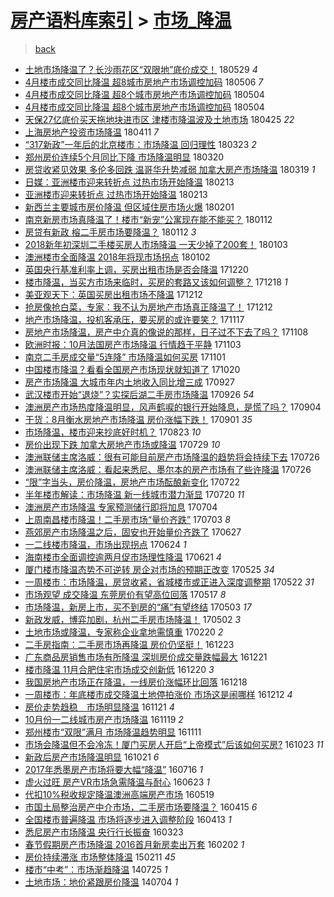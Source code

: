 [房产语料库索引](../../README.md)  > [市场_降温](市场_降温.md)
====
> [back](../README.md)

- [土地市场降温了？长沙雨花区“双限地”底价成交！](http://jkwz.applinzi.com/ittc/7108666000356672522.html#%E5%9C%9F%E5%9C%B0%E5%B8%82%E5%9C%BA%E9%99%8D%E6%B8%A9%E4%BA%86%EF%BC%9F%E9%95%BF%E6%B2%99%E9%9B%A8%E8%8A%B1%E5%8C%BA%E2%80%9C%E5%8F%8C%E9%99%90%E5%9C%B0%E2%80%9D%E5%BA%95%E4%BB%B7%E6%88%90%E4%BA%A4%EF%BC%81) 180529 *4* 
- [4月楼市成交同比降温 超8城市房地产市场调控加码](http://jkwz.applinzi.com/ittc/7099901847949280267.html#4%E6%9C%88%E6%A5%BC%E5%B8%82%E6%88%90%E4%BA%A4%E5%90%8C%E6%AF%94%E9%99%8D%E6%B8%A9+%E8%B6%858%E5%9F%8E%E5%B8%82%E6%88%BF%E5%9C%B0%E4%BA%A7%E5%B8%82%E5%9C%BA%E8%B0%83%E6%8E%A7%E5%8A%A0%E7%A0%81) 180506 *7* 
- [4月楼市成交同比降温 超8个城市房地产市场调控加码](http://jkwz.applinzi.com/ittc/7099274280724595718.html#4%E6%9C%88%E6%A5%BC%E5%B8%82%E6%88%90%E4%BA%A4%E5%90%8C%E6%AF%94%E9%99%8D%E6%B8%A9+%E8%B6%858%E4%B8%AA%E5%9F%8E%E5%B8%82%E6%88%BF%E5%9C%B0%E4%BA%A7%E5%B8%82%E5%9C%BA%E8%B0%83%E6%8E%A7%E5%8A%A0%E7%A0%81) 180504  
- [4月楼市成交同比降温 超8个城市房地产市场调控加码](http://jkwz.applinzi.com/ittc/7099258843798438918.html#4%E6%9C%88%E6%A5%BC%E5%B8%82%E6%88%90%E4%BA%A4%E5%90%8C%E6%AF%94%E9%99%8D%E6%B8%A9+%E8%B6%858%E4%B8%AA%E5%9F%8E%E5%B8%82%E6%88%BF%E5%9C%B0%E4%BA%A7%E5%B8%82%E5%9C%BA%E8%B0%83%E6%8E%A7%E5%8A%A0%E7%A0%81) 180504  
- [天保27亿底价买天拖地块进市区 津楼市降温波及土地市场](http://jkwz.applinzi.com/ittc/7095932616144585739.html#%E5%A4%A9%E4%BF%9D27%E4%BA%BF%E5%BA%95%E4%BB%B7%E4%B9%B0%E5%A4%A9%E6%8B%96%E5%9C%B0%E5%9D%97%E8%BF%9B%E5%B8%82%E5%8C%BA+%E6%B4%A5%E6%A5%BC%E5%B8%82%E9%99%8D%E6%B8%A9%E6%B3%A2%E5%8F%8A%E5%9C%9F%E5%9C%B0%E5%B8%82%E5%9C%BA) 180425 *22* 
- [上海房地产投资市场降温](http://jkwz.applinzi.com/ittc/7090823574116107271.html#%E4%B8%8A%E6%B5%B7%E6%88%BF%E5%9C%B0%E4%BA%A7%E6%8A%95%E8%B5%84%E5%B8%82%E5%9C%BA%E9%99%8D%E6%B8%A9) 180411 *7* 
- [“317新政”一年后的北京楼市：市场降温 回归理性](http://jkwz.applinzi.com/ittc/7083681453550601223.html#%E2%80%9C317%E6%96%B0%E6%94%BF%E2%80%9D%E4%B8%80%E5%B9%B4%E5%90%8E%E7%9A%84%E5%8C%97%E4%BA%AC%E6%A5%BC%E5%B8%82%EF%BC%9A%E5%B8%82%E5%9C%BA%E9%99%8D%E6%B8%A9+%E5%9B%9E%E5%BD%92%E7%90%86%E6%80%A7) 180323 *2* 
- [郑州房价连续5个月同比下降 市场降温明显](http://jkwz.applinzi.com/ittc/7082464146321048586.html#%E9%83%91%E5%B7%9E%E6%88%BF%E4%BB%B7%E8%BF%9E%E7%BB%AD5%E4%B8%AA%E6%9C%88%E5%90%8C%E6%AF%94%E4%B8%8B%E9%99%8D+%E5%B8%82%E5%9C%BA%E9%99%8D%E6%B8%A9%E6%98%8E%E6%98%BE) 180320  
- [房贷收紧见效果 多伦多回跌 温哥华升势减弱 加拿大房产市场降温](http://jkwz.applinzi.com/ittc/7081342567532987398.html#%E6%88%BF%E8%B4%B7%E6%94%B6%E7%B4%A7%E8%A7%81%E6%95%88%E6%9E%9C+%E5%A4%9A%E4%BC%A6%E5%A4%9A%E5%9B%9E%E8%B7%8C+%E6%B8%A9%E5%93%A5%E5%8D%8E%E5%8D%87%E5%8A%BF%E5%87%8F%E5%BC%B1+%E5%8A%A0%E6%8B%BF%E5%A4%A7%E6%88%BF%E4%BA%A7%E5%B8%82%E5%9C%BA%E9%99%8D%E6%B8%A9) 180319 *1* 
- [日媒：亚洲楼市迎来转折点 过热市场开始降温](http://jkwz.applinzi.com/ittc/7069484581512545286.html#%E6%97%A5%E5%AA%92%EF%BC%9A%E4%BA%9A%E6%B4%B2%E6%A5%BC%E5%B8%82%E8%BF%8E%E6%9D%A5%E8%BD%AC%E6%8A%98%E7%82%B9+%E8%BF%87%E7%83%AD%E5%B8%82%E5%9C%BA%E5%BC%80%E5%A7%8B%E9%99%8D%E6%B8%A9) 180213  
- [亚洲楼市迎来转折点 过热市场开始降温](http://jkwz.applinzi.com/ittc/7069470422339159056.html#%E4%BA%9A%E6%B4%B2%E6%A5%BC%E5%B8%82%E8%BF%8E%E6%9D%A5%E8%BD%AC%E6%8A%98%E7%82%B9+%E8%BF%87%E7%83%AD%E5%B8%82%E5%9C%BA%E5%BC%80%E5%A7%8B%E9%99%8D%E6%B8%A9) 180213  
- [新西兰主要城市房价降温 但区域住房市场火爆](http://jkwz.applinzi.com/ittc/7065037900071044112.html#%E6%96%B0%E8%A5%BF%E5%85%B0%E4%B8%BB%E8%A6%81%E5%9F%8E%E5%B8%82%E6%88%BF%E4%BB%B7%E9%99%8D%E6%B8%A9+%E4%BD%86%E5%8C%BA%E5%9F%9F%E4%BD%8F%E6%88%BF%E5%B8%82%E5%9C%BA%E7%81%AB%E7%88%86) 180201  
- [南京新房市场真降温了！楼市“新宠”公寓现在能不能买？](http://jkwz.applinzi.com/ittc/7057742068271547408.html#%E5%8D%97%E4%BA%AC%E6%96%B0%E6%88%BF%E5%B8%82%E5%9C%BA%E7%9C%9F%E9%99%8D%E6%B8%A9%E4%BA%86%EF%BC%81%E6%A5%BC%E5%B8%82%E2%80%9C%E6%96%B0%E5%AE%A0%E2%80%9D%E5%85%AC%E5%AF%93%E7%8E%B0%E5%9C%A8%E8%83%BD%E4%B8%8D%E8%83%BD%E4%B9%B0%EF%BC%9F) 180112  
- [房贷有新政 榕二手房市场要降温？](http://jkwz.applinzi.com/ittc/7057617390731265030.html#%E6%88%BF%E8%B4%B7%E6%9C%89%E6%96%B0%E6%94%BF+%E6%A6%95%E4%BA%8C%E6%89%8B%E6%88%BF%E5%B8%82%E5%9C%BA%E8%A6%81%E9%99%8D%E6%B8%A9%EF%BC%9F) 180112 *3* 
- [2018新年初深圳二手楼买房人市场降温 一天少掉了200套！](http://jkwz.applinzi.com/ittc/7054391586887042055.html#2018%E6%96%B0%E5%B9%B4%E5%88%9D%E6%B7%B1%E5%9C%B3%E4%BA%8C%E6%89%8B%E6%A5%BC%E4%B9%B0%E6%88%BF%E4%BA%BA%E5%B8%82%E5%9C%BA%E9%99%8D%E6%B8%A9+%E4%B8%80%E5%A4%A9%E5%B0%91%E6%8E%89%E4%BA%86200%E5%A5%97%EF%BC%81) 180103  
- [澳洲楼市全面降温 2018年将现市场拐点](http://jkwz.applinzi.com/ittc/7054031649421919243.html#%E6%BE%B3%E6%B4%B2%E6%A5%BC%E5%B8%82%E5%85%A8%E9%9D%A2%E9%99%8D%E6%B8%A9+2018%E5%B9%B4%E5%B0%86%E7%8E%B0%E5%B8%82%E5%9C%BA%E6%8B%90%E7%82%B9) 180102  
- [英国央行基准利率上调，买房出租市场是否会降温](http://jkwz.applinzi.com/ittc/7049090100565115921.html#%E8%8B%B1%E5%9B%BD%E5%A4%AE%E8%A1%8C%E5%9F%BA%E5%87%86%E5%88%A9%E7%8E%87%E4%B8%8A%E8%B0%83%EF%BC%8C%E4%B9%B0%E6%88%BF%E5%87%BA%E7%A7%9F%E5%B8%82%E5%9C%BA%E6%98%AF%E5%90%A6%E4%BC%9A%E9%99%8D%E6%B8%A9) 171220  
- [楼市降温，当买方市场来临时，买房的套路又该如何调整？](http://jkwz.applinzi.com/ittc/7048198325080163344.html#%E6%A5%BC%E5%B8%82%E9%99%8D%E6%B8%A9%EF%BC%8C%E5%BD%93%E4%B9%B0%E6%96%B9%E5%B8%82%E5%9C%BA%E6%9D%A5%E4%B8%B4%E6%97%B6%EF%BC%8C%E4%B9%B0%E6%88%BF%E7%9A%84%E5%A5%97%E8%B7%AF%E5%8F%88%E8%AF%A5%E5%A6%82%E4%BD%95%E8%B0%83%E6%95%B4%EF%BC%9F) 171218 *1* 
- [美亚观天下：英国买房出租市场不降温](http://jkwz.applinzi.com/ittc/7046241541452989456.html#%E7%BE%8E%E4%BA%9A%E8%A7%82%E5%A4%A9%E4%B8%8B%EF%BC%9A%E8%8B%B1%E5%9B%BD%E4%B9%B0%E6%88%BF%E5%87%BA%E7%A7%9F%E5%B8%82%E5%9C%BA%E4%B8%8D%E9%99%8D%E6%B8%A9) 171212  
- [抢房像抢白菜，专家：我不认为房地产市场真正降温了！](http://jkwz.applinzi.com/ittc/7046220622810579985.html#%E6%8A%A2%E6%88%BF%E5%83%8F%E6%8A%A2%E7%99%BD%E8%8F%9C%EF%BC%8C%E4%B8%93%E5%AE%B6%EF%BC%9A%E6%88%91%E4%B8%8D%E8%AE%A4%E4%B8%BA%E6%88%BF%E5%9C%B0%E4%BA%A7%E5%B8%82%E5%9C%BA%E7%9C%9F%E6%AD%A3%E9%99%8D%E6%B8%A9%E4%BA%86%EF%BC%81) 171212  
- [地产市场降温，投机客承压，要买房的或许要笑？](http://jkwz.applinzi.com/ittc/7036845129653027857.html#%E5%9C%B0%E4%BA%A7%E5%B8%82%E5%9C%BA%E9%99%8D%E6%B8%A9%EF%BC%8C%E6%8A%95%E6%9C%BA%E5%AE%A2%E6%89%BF%E5%8E%8B%EF%BC%8C%E8%A6%81%E4%B9%B0%E6%88%BF%E7%9A%84%E6%88%96%E8%AE%B8%E8%A6%81%E7%AC%91%EF%BC%9F) 171117  
- [房地产市场降温，房产中介真的像说的那样，日子过不下去了吗？](http://jkwz.applinzi.com/ittc/7033598024666842128.html#%E6%88%BF%E5%9C%B0%E4%BA%A7%E5%B8%82%E5%9C%BA%E9%99%8D%E6%B8%A9%EF%BC%8C%E6%88%BF%E4%BA%A7%E4%B8%AD%E4%BB%8B%E7%9C%9F%E7%9A%84%E5%83%8F%E8%AF%B4%E7%9A%84%E9%82%A3%E6%A0%B7%EF%BC%8C%E6%97%A5%E5%AD%90%E8%BF%87%E4%B8%8D%E4%B8%8B%E5%8E%BB%E4%BA%86%E5%90%97%EF%BC%9F) 171108  
- [欧洲时报：10月法国房产市场降温 行情趋于平静](http://jkwz.applinzi.com/ittc/7031678963263472657.html#%E6%AC%A7%E6%B4%B2%E6%97%B6%E6%8A%A5%EF%BC%9A10%E6%9C%88%E6%B3%95%E5%9B%BD%E6%88%BF%E4%BA%A7%E5%B8%82%E5%9C%BA%E9%99%8D%E6%B8%A9+%E8%A1%8C%E6%83%85%E8%B6%8B%E4%BA%8E%E5%B9%B3%E9%9D%99) 171103  
- [南京二手房成交量“5连降” 市场降温如何买房](http://jkwz.applinzi.com/ittc/7031000288838812689.html#%E5%8D%97%E4%BA%AC%E4%BA%8C%E6%89%8B%E6%88%BF%E6%88%90%E4%BA%A4%E9%87%8F%E2%80%9C5%E8%BF%9E%E9%99%8D%E2%80%9D+%E5%B8%82%E5%9C%BA%E9%99%8D%E6%B8%A9%E5%A6%82%E4%BD%95%E4%B9%B0%E6%88%BF) 171101  
- [中国楼市降温？看看全国房产市场现状就知道了](http://jkwz.applinzi.com/ittc/7026591727236940816.html#%E4%B8%AD%E5%9B%BD%E6%A5%BC%E5%B8%82%E9%99%8D%E6%B8%A9%EF%BC%9F%E7%9C%8B%E7%9C%8B%E5%85%A8%E5%9B%BD%E6%88%BF%E4%BA%A7%E5%B8%82%E5%9C%BA%E7%8E%B0%E7%8A%B6%E5%B0%B1%E7%9F%A5%E9%81%93%E4%BA%86) 171020  
- [房产市场降温 大城市年内土地收入同比增三成](http://jkwz.applinzi.com/ittc/7017983425833862160.html#%E6%88%BF%E4%BA%A7%E5%B8%82%E5%9C%BA%E9%99%8D%E6%B8%A9+%E5%A4%A7%E5%9F%8E%E5%B8%82%E5%B9%B4%E5%86%85%E5%9C%9F%E5%9C%B0%E6%94%B6%E5%85%A5%E5%90%8C%E6%AF%94%E5%A2%9E%E4%B8%89%E6%88%90) 170927  
- [武汉楼市开始“退烧”？实探后湖二手房市场降温](http://jkwz.applinzi.com/ittc/7017537487298364432.html#%E6%AD%A6%E6%B1%89%E6%A5%BC%E5%B8%82%E5%BC%80%E5%A7%8B%E2%80%9C%E9%80%80%E7%83%A7%E2%80%9D%EF%BC%9F%E5%AE%9E%E6%8E%A2%E5%90%8E%E6%B9%96%E4%BA%8C%E6%89%8B%E6%88%BF%E5%B8%82%E5%9C%BA%E9%99%8D%E6%B8%A9) 170926 *54* 
- [澳洲房产市场热度降温明显，风声鹤唳的银行开始降息，是慌了吗？](http://jkwz.applinzi.com/ittc/7009505510087476241.html#%E6%BE%B3%E6%B4%B2%E6%88%BF%E4%BA%A7%E5%B8%82%E5%9C%BA%E7%83%AD%E5%BA%A6%E9%99%8D%E6%B8%A9%E6%98%8E%E6%98%BE%EF%BC%8C%E9%A3%8E%E5%A3%B0%E9%B9%A4%E5%94%B3%E7%9A%84%E9%93%B6%E8%A1%8C%E5%BC%80%E5%A7%8B%E9%99%8D%E6%81%AF%EF%BC%8C%E6%98%AF%E6%85%8C%E4%BA%86%E5%90%97%EF%BC%9F) 170904  
- [干货：8月衡水房地产市场降温 房价涨幅下跌！](http://jkwz.applinzi.com/ittc/7008277742926431249.html#%E5%B9%B2%E8%B4%A7%EF%BC%9A8%E6%9C%88%E8%A1%A1%E6%B0%B4%E6%88%BF%E5%9C%B0%E4%BA%A7%E5%B8%82%E5%9C%BA%E9%99%8D%E6%B8%A9+%E6%88%BF%E4%BB%B7%E6%B6%A8%E5%B9%85%E4%B8%8B%E8%B7%8C%EF%BC%81) 170901 *35* 
- [市场降温，楼市迎来抄底好时机？](http://jkwz.applinzi.com/ittc/7005038767474476048.html#%E5%B8%82%E5%9C%BA%E9%99%8D%E6%B8%A9%EF%BC%8C%E6%A5%BC%E5%B8%82%E8%BF%8E%E6%9D%A5%E6%8A%84%E5%BA%95%E5%A5%BD%E6%97%B6%E6%9C%BA%EF%BC%9F) 170823 *10* 
- [房价出现下跌 加拿大房地产市场或降温](http://jkwz.applinzi.com/ittc/6995797834753115152.html#%E6%88%BF%E4%BB%B7%E5%87%BA%E7%8E%B0%E4%B8%8B%E8%B7%8C+%E5%8A%A0%E6%8B%BF%E5%A4%A7%E6%88%BF%E5%9C%B0%E4%BA%A7%E5%B8%82%E5%9C%BA%E6%88%96%E9%99%8D%E6%B8%A9) 170729 *10* 
- [澳洲联储主席洛威：很有可能目前房产市场降温的趋势将会持续下去](http://jkwz.applinzi.com/ittc/6994620844880692240.html#%E6%BE%B3%E6%B4%B2%E8%81%94%E5%82%A8%E4%B8%BB%E5%B8%AD%E6%B4%9B%E5%A8%81%EF%BC%9A%E5%BE%88%E6%9C%89%E5%8F%AF%E8%83%BD%E7%9B%AE%E5%89%8D%E6%88%BF%E4%BA%A7%E5%B8%82%E5%9C%BA%E9%99%8D%E6%B8%A9%E7%9A%84%E8%B6%8B%E5%8A%BF%E5%B0%86%E4%BC%9A%E6%8C%81%E7%BB%AD%E4%B8%8B%E5%8E%BB) 170726  
- [澳洲联储主席洛威：看起来悉尼、墨尔本的房产市场有了些许降温](http://jkwz.applinzi.com/ittc/6994619357135897616.html#%E6%BE%B3%E6%B4%B2%E8%81%94%E5%82%A8%E4%B8%BB%E5%B8%AD%E6%B4%9B%E5%A8%81%EF%BC%9A%E7%9C%8B%E8%B5%B7%E6%9D%A5%E6%82%89%E5%B0%BC%E3%80%81%E5%A2%A8%E5%B0%94%E6%9C%AC%E7%9A%84%E6%88%BF%E4%BA%A7%E5%B8%82%E5%9C%BA%E6%9C%89%E4%BA%86%E4%BA%9B%E8%AE%B8%E9%99%8D%E6%B8%A9) 170726  
- [“限”字当头，房价降温，房地产市场酝酿新变化](http://jkwz.applinzi.com/ittc/6993252937579889680.html#%E2%80%9C%E9%99%90%E2%80%9D%E5%AD%97%E5%BD%93%E5%A4%B4%EF%BC%8C%E6%88%BF%E4%BB%B7%E9%99%8D%E6%B8%A9%EF%BC%8C%E6%88%BF%E5%9C%B0%E4%BA%A7%E5%B8%82%E5%9C%BA%E9%85%9D%E9%85%BF%E6%96%B0%E5%8F%98%E5%8C%96) 170722  
- [半年楼市解读：市场降温 新一线城市潜力渐显](http://jkwz.applinzi.com/ittc/6992347453708567568.html#%E5%8D%8A%E5%B9%B4%E6%A5%BC%E5%B8%82%E8%A7%A3%E8%AF%BB%EF%BC%9A%E5%B8%82%E5%9C%BA%E9%99%8D%E6%B8%A9+%E6%96%B0%E4%B8%80%E7%BA%BF%E5%9F%8E%E5%B8%82%E6%BD%9C%E5%8A%9B%E6%B8%90%E6%98%BE) 170720 *11* 
- [澳洲房产市场降温 专家预测储行即将加息](http://jkwz.applinzi.com/ittc/6986401698506343428.html#%E6%BE%B3%E6%B4%B2%E6%88%BF%E4%BA%A7%E5%B8%82%E5%9C%BA%E9%99%8D%E6%B8%A9+%E4%B8%93%E5%AE%B6%E9%A2%84%E6%B5%8B%E5%82%A8%E8%A1%8C%E5%8D%B3%E5%B0%86%E5%8A%A0%E6%81%AF) 170704  
- [上周南昌楼市降温！二手房市场“量价齐跌”](http://jkwz.applinzi.com/ittc/6986074510670169092.html#%E4%B8%8A%E5%91%A8%E5%8D%97%E6%98%8C%E6%A5%BC%E5%B8%82%E9%99%8D%E6%B8%A9%EF%BC%81%E4%BA%8C%E6%89%8B%E6%88%BF%E5%B8%82%E5%9C%BA%E2%80%9C%E9%87%8F%E4%BB%B7%E9%BD%90%E8%B7%8C%E2%80%9D) 170703 *8* 
- [燕郊房产市场降温之后，固安也开始量价齐跌了](http://jkwz.applinzi.com/ittc/6983828931915285509.html#%E7%87%95%E9%83%8A%E6%88%BF%E4%BA%A7%E5%B8%82%E5%9C%BA%E9%99%8D%E6%B8%A9%E4%B9%8B%E5%90%8E%EF%BC%8C%E5%9B%BA%E5%AE%89%E4%B9%9F%E5%BC%80%E5%A7%8B%E9%87%8F%E4%BB%B7%E9%BD%90%E8%B7%8C%E4%BA%86) 170627  
- [一二线楼市降温，市场出现拐点](http://jkwz.applinzi.com/ittc/6982770043371652101.html#%E4%B8%80%E4%BA%8C%E7%BA%BF%E6%A5%BC%E5%B8%82%E9%99%8D%E6%B8%A9%EF%BC%8C%E5%B8%82%E5%9C%BA%E5%87%BA%E7%8E%B0%E6%8B%90%E7%82%B9) 170624 *1* 
- [海南楼市全面调控逾两月促市场理性降温](http://jkwz.applinzi.com/ittc/6981574842397492229.html#%E6%B5%B7%E5%8D%97%E6%A5%BC%E5%B8%82%E5%85%A8%E9%9D%A2%E8%B0%83%E6%8E%A7%E9%80%BE%E4%B8%A4%E6%9C%88%E4%BF%83%E5%B8%82%E5%9C%BA%E7%90%86%E6%80%A7%E9%99%8D%E6%B8%A9) 170621 *4* 
- [厦门楼市降温态势不可逆转 房企对市场的预期正改变](http://jkwz.applinzi.com/ittc/6971509750620488708.html#%E5%8E%A6%E9%97%A8%E6%A5%BC%E5%B8%82%E9%99%8D%E6%B8%A9%E6%80%81%E5%8A%BF%E4%B8%8D%E5%8F%AF%E9%80%86%E8%BD%AC+%E6%88%BF%E4%BC%81%E5%AF%B9%E5%B8%82%E5%9C%BA%E7%9A%84%E9%A2%84%E6%9C%9F%E6%AD%A3%E6%94%B9%E5%8F%98) 170525 *34* 
- [一周楼市：市场降温，房贷收紧，省城楼市或正进入深度调整期](http://jkwz.applinzi.com/ittc/6970300160876741637.html#%E4%B8%80%E5%91%A8%E6%A5%BC%E5%B8%82%EF%BC%9A%E5%B8%82%E5%9C%BA%E9%99%8D%E6%B8%A9%EF%BC%8C%E6%88%BF%E8%B4%B7%E6%94%B6%E7%B4%A7%EF%BC%8C%E7%9C%81%E5%9F%8E%E6%A5%BC%E5%B8%82%E6%88%96%E6%AD%A3%E8%BF%9B%E5%85%A5%E6%B7%B1%E5%BA%A6%E8%B0%83%E6%95%B4%E6%9C%9F) 170522 *31* 
- [市场观望 成交降温 东莞房价有望高位回落](http://jkwz.applinzi.com/ittc/6968545670133711877.html#%E5%B8%82%E5%9C%BA%E8%A7%82%E6%9C%9B+%E6%88%90%E4%BA%A4%E9%99%8D%E6%B8%A9+%E4%B8%9C%E8%8E%9E%E6%88%BF%E4%BB%B7%E6%9C%89%E6%9C%9B%E9%AB%98%E4%BD%8D%E5%9B%9E%E8%90%BD) 170517 *8* 
- [市场降温，新房上市，买不到房的“痛”有望终结](http://jkwz.applinzi.com/ittc/6963553563044217860.html#%E5%B8%82%E5%9C%BA%E9%99%8D%E6%B8%A9%EF%BC%8C%E6%96%B0%E6%88%BF%E4%B8%8A%E5%B8%82%EF%BC%8C%E4%B9%B0%E4%B8%8D%E5%88%B0%E6%88%BF%E7%9A%84%E2%80%9C%E7%97%9B%E2%80%9D%E6%9C%89%E6%9C%9B%E7%BB%88%E7%BB%93) 170503 *17* 
- [新政发威，博弈加剧，杭州二手房市场降温！](http://jkwz.applinzi.com/ittc/6963002839013000196.html#%E6%96%B0%E6%94%BF%E5%8F%91%E5%A8%81%EF%BC%8C%E5%8D%9A%E5%BC%88%E5%8A%A0%E5%89%A7%EF%BC%8C%E6%9D%AD%E5%B7%9E%E4%BA%8C%E6%89%8B%E6%88%BF%E5%B8%82%E5%9C%BA%E9%99%8D%E6%B8%A9%EF%BC%81) 170502 *3* 
- [土地市场或降温，专家称企业拿地需慎重](http://jkwz.applinzi.com/ittc/6936806494506058756.html#%E5%9C%9F%E5%9C%B0%E5%B8%82%E5%9C%BA%E6%88%96%E9%99%8D%E6%B8%A9%EF%BC%8C%E4%B8%93%E5%AE%B6%E7%A7%B0%E4%BC%81%E4%B8%9A%E6%8B%BF%E5%9C%B0%E9%9C%80%E6%85%8E%E9%87%8D) 170220 *2* 
- [二手房指南：二手房市场再降温 房价仍坚挺！](http://jkwz.applinzi.com/ittc/6914780856215667717.html#%E4%BA%8C%E6%89%8B%E6%88%BF%E6%8C%87%E5%8D%97%EF%BC%9A%E4%BA%8C%E6%89%8B%E6%88%BF%E5%B8%82%E5%9C%BA%E5%86%8D%E9%99%8D%E6%B8%A9+%E6%88%BF%E4%BB%B7%E4%BB%8D%E5%9D%9A%E6%8C%BA%EF%BC%81) 161223  
- [广东商品房销售市场有所降温 深圳房价成交量跌幅最大](http://jkwz.applinzi.com/ittc/6913979053609845764.html#%E5%B9%BF%E4%B8%9C%E5%95%86%E5%93%81%E6%88%BF%E9%94%80%E5%94%AE%E5%B8%82%E5%9C%BA%E6%9C%89%E6%89%80%E9%99%8D%E6%B8%A9+%E6%B7%B1%E5%9C%B3%E6%88%BF%E4%BB%B7%E6%88%90%E4%BA%A4%E9%87%8F%E8%B7%8C%E5%B9%85%E6%9C%80%E5%A4%A7) 161221  
- [楼市降温 11月合肥住宅市场成交创新低](http://jkwz.applinzi.com/ittc/6913652443107034117.html#%E6%A5%BC%E5%B8%82%E9%99%8D%E6%B8%A9+11%E6%9C%88%E5%90%88%E8%82%A5%E4%BD%8F%E5%AE%85%E5%B8%82%E5%9C%BA%E6%88%90%E4%BA%A4%E5%88%9B%E6%96%B0%E4%BD%8E) 161220 *3* 
- [我国房地产市场正在降温，一线房价涨幅环比回落](http://jkwz.applinzi.com/ittc/6912757291433853957.html#%E6%88%91%E5%9B%BD%E6%88%BF%E5%9C%B0%E4%BA%A7%E5%B8%82%E5%9C%BA%E6%AD%A3%E5%9C%A8%E9%99%8D%E6%B8%A9%EF%BC%8C%E4%B8%80%E7%BA%BF%E6%88%BF%E4%BB%B7%E6%B6%A8%E5%B9%85%E7%8E%AF%E6%AF%94%E5%9B%9E%E8%90%BD) 161218  
- [一周楼市：年底楼市成交降温土地停拍涨价 市场这是闹哪样](http://jkwz.applinzi.com/ittc/6910796382536729604.html#%E4%B8%80%E5%91%A8%E6%A5%BC%E5%B8%82%EF%BC%9A%E5%B9%B4%E5%BA%95%E6%A5%BC%E5%B8%82%E6%88%90%E4%BA%A4%E9%99%8D%E6%B8%A9%E5%9C%9F%E5%9C%B0%E5%81%9C%E6%8B%8D%E6%B6%A8%E4%BB%B7+%E5%B8%82%E5%9C%BA%E8%BF%99%E6%98%AF%E9%97%B9%E5%93%AA%E6%A0%B7) 161212 *4* 
- [房价走势趋稳　市场明显降温](http://jkwz.applinzi.com/ittc/6902880315747337221.html#%E6%88%BF%E4%BB%B7%E8%B5%B0%E5%8A%BF%E8%B6%8B%E7%A8%B3%E3%80%80%E5%B8%82%E5%9C%BA%E6%98%8E%E6%98%BE%E9%99%8D%E6%B8%A9) 161121 *4* 
- [10月份一二线城市房产市场降温](http://jkwz.applinzi.com/ittc/6902029271064642565.html#10%E6%9C%88%E4%BB%BD%E4%B8%80%E4%BA%8C%E7%BA%BF%E5%9F%8E%E5%B8%82%E6%88%BF%E4%BA%A7%E5%B8%82%E5%9C%BA%E9%99%8D%E6%B8%A9) 161119 *2* 
- [郑州楼市“双限”满月 市场降温趋势明显](http://jkwz.applinzi.com/ittc/6899232642016232452.html#%E9%83%91%E5%B7%9E%E6%A5%BC%E5%B8%82%E2%80%9C%E5%8F%8C%E9%99%90%E2%80%9D%E6%BB%A1%E6%9C%88+%E5%B8%82%E5%9C%BA%E9%99%8D%E6%B8%A9%E8%B6%8B%E5%8A%BF%E6%98%8E%E6%98%BE) 161111  
- [市场会降温但不会冷冻！厦门买房人开启“上帝模式”后该如何买房?](http://jkwz.applinzi.com/ittc/6892123338586981380.html#%E5%B8%82%E5%9C%BA%E4%BC%9A%E9%99%8D%E6%B8%A9%E4%BD%86%E4%B8%8D%E4%BC%9A%E5%86%B7%E5%86%BB%EF%BC%81%E5%8E%A6%E9%97%A8%E4%B9%B0%E6%88%BF%E4%BA%BA%E5%BC%80%E5%90%AF%E2%80%9C%E4%B8%8A%E5%B8%9D%E6%A8%A1%E5%BC%8F%E2%80%9D%E5%90%8E%E8%AF%A5%E5%A6%82%E4%BD%95%E4%B9%B0%E6%88%BF%3F) 161023 *11* 
- [新政后房产市场降温明显](http://jkwz.applinzi.com/ittc/6891463731589940229.html#%E6%96%B0%E6%94%BF%E5%90%8E%E6%88%BF%E4%BA%A7%E5%B8%82%E5%9C%BA%E9%99%8D%E6%B8%A9%E6%98%8E%E6%98%BE) 161021 *6* 
- [2017年悉墨房产市场将要大幅“降温”](http://jkwz.applinzi.com/ittc/6855490704834561028.html#2017%E5%B9%B4%E6%82%89%E5%A2%A8%E6%88%BF%E4%BA%A7%E5%B8%82%E5%9C%BA%E5%B0%86%E8%A6%81%E5%A4%A7%E5%B9%85%E2%80%9C%E9%99%8D%E6%B8%A9%E2%80%9D) 160716 *1* 
- [虚火过旺 房产VR市场急需降温与耐心](http://jkwz.applinzi.com/ittc/6846935642638124036.html#%E8%99%9A%E7%81%AB%E8%BF%87%E6%97%BA+%E6%88%BF%E4%BA%A7VR%E5%B8%82%E5%9C%BA%E6%80%A5%E9%9C%80%E9%99%8D%E6%B8%A9%E4%B8%8E%E8%80%90%E5%BF%83) 160623 *1* 
- [代扣10%税收规定降温澳洲高端房产市场](http://jkwz.applinzi.com/ittc/6833928916183811076.html#%E4%BB%A3%E6%89%A310%25%E7%A8%8E%E6%94%B6%E8%A7%84%E5%AE%9A%E9%99%8D%E6%B8%A9%E6%BE%B3%E6%B4%B2%E9%AB%98%E7%AB%AF%E6%88%BF%E4%BA%A7%E5%B8%82%E5%9C%BA) 160519  
- [市国土局整治房产中介市场，二手房市场要降温？](http://jkwz.applinzi.com/ittc/6821403736416977924.html#%E5%B8%82%E5%9B%BD%E5%9C%9F%E5%B1%80%E6%95%B4%E6%B2%BB%E6%88%BF%E4%BA%A7%E4%B8%AD%E4%BB%8B%E5%B8%82%E5%9C%BA%EF%BC%8C%E4%BA%8C%E6%89%8B%E6%88%BF%E5%B8%82%E5%9C%BA%E8%A6%81%E9%99%8D%E6%B8%A9%EF%BC%9F) 160415 *6* 
- [全国楼市普遍降温 市场将逐步进入调整阶段](http://jkwz.applinzi.com/ittc/6820604920428233733.html#%E5%85%A8%E5%9B%BD%E6%A5%BC%E5%B8%82%E6%99%AE%E9%81%8D%E9%99%8D%E6%B8%A9+%E5%B8%82%E5%9C%BA%E5%B0%86%E9%80%90%E6%AD%A5%E8%BF%9B%E5%85%A5%E8%B0%83%E6%95%B4%E9%98%B6%E6%AE%B5) 160413 *1* 
- [悉尼房产市场降温 央行行长振奋](http://jkwz.applinzi.com/ittc/6812771584112591876.html#%E6%82%89%E5%B0%BC%E6%88%BF%E4%BA%A7%E5%B8%82%E5%9C%BA%E9%99%8D%E6%B8%A9+%E5%A4%AE%E8%A1%8C%E8%A1%8C%E9%95%BF%E6%8C%AF%E5%A5%8B) 160323  
- [春节假期房产市场降温 2016首月新房卖出万套](http://jkwz.applinzi.com/ittc/6794144609315849221.html#%E6%98%A5%E8%8A%82%E5%81%87%E6%9C%9F%E6%88%BF%E4%BA%A7%E5%B8%82%E5%9C%BA%E9%99%8D%E6%B8%A9+2016%E9%A6%96%E6%9C%88%E6%96%B0%E6%88%BF%E5%8D%96%E5%87%BA%E4%B8%87%E5%A5%97) 160202 *1* 
- [房价持续滞涨 市场整体降温](http://jkwz.applinzi.com/ittc/547650611392868316.html#%E6%88%BF%E4%BB%B7%E6%8C%81%E7%BB%AD%E6%BB%9E%E6%B6%A8+%E5%B8%82%E5%9C%BA%E6%95%B4%E4%BD%93%E9%99%8D%E6%B8%A9) 150211 *45* 
- [楼市“中考”：市场渐趋降温](http://jkwz.applinzi.com/ittc/547650611369820372.html#%E6%A5%BC%E5%B8%82%E2%80%9C%E4%B8%AD%E8%80%83%E2%80%9D%EF%BC%9A%E5%B8%82%E5%9C%BA%E6%B8%90%E8%B6%8B%E9%99%8D%E6%B8%A9) 140725 *1* 
- [土地市场：地价紧跟房价降温](http://jkwz.applinzi.com/ittc/547650611367861028.html#%E5%9C%9F%E5%9C%B0%E5%B8%82%E5%9C%BA%EF%BC%9A%E5%9C%B0%E4%BB%B7%E7%B4%A7%E8%B7%9F%E6%88%BF%E4%BB%B7%E9%99%8D%E6%B8%A9) 140704 *1* 
